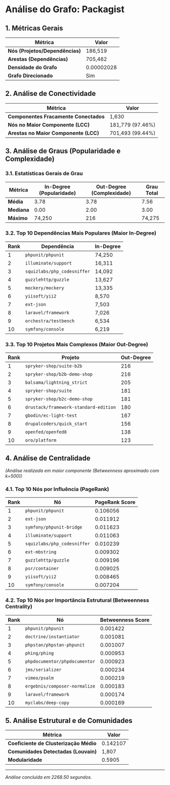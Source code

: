 # Análise do Grafo: Packagist

## 1. Métricas Gerais
| Métrica | Valor |
|---|---|
| **Nós (Projetos/Dependências)** | 186,519 |
| **Arestas (Dependências)** | 705,462 |
| **Densidade do Grafo** | 0.00002028 |
| **Grafo Direcionado** | Sim |

## 2. Análise de Conectividade
| Métrica | Valor |
|---|---|
| **Componentes Fracamente Conectados** | 1,630 |
| **Nós no Maior Componente (LCC)** | 181,779 (97.46%) |
| **Arestas no Maior Componente (LCC)** | 701,493 (99.44%) |

## 3. Análise de Graus (Popularidade e Complexidade)
### 3.1. Estatísticas Gerais de Grau
| Métrica | In-Degree (Popularidade) | Out-Degree (Complexidade) | Grau Total |
|---|---|---|---|
| **Média** | 3.78 | 3.78 | 7.56 |
| **Mediana** | 0.00 | 2.00 | 3.00 |
| **Máximo** | 74,250 | 216 | 74,275 |

### 3.2. Top 10 Dependências Mais Populares (Maior In-Degree)
| Rank | Dependência | In-Degree |
|---|---|---|
| 1 | `phpunit/phpunit` | 74,250 |
| 2 | `illuminate/support` | 16,311 |
| 3 | `squizlabs/php_codesniffer` | 14,092 |
| 4 | `guzzlehttp/guzzle` | 13,627 |
| 5 | `mockery/mockery` | 13,335 |
| 6 | `yiisoft/yii2` | 8,570 |
| 7 | `ext-json` | 7,503 |
| 8 | `laravel/framework` | 7,026 |
| 9 | `orchestra/testbench` | 6,534 |
| 10 | `symfony/console` | 6,219 |

### 3.3. Top 10 Projetos Mais Complexos (Maior Out-Degree)
| Rank | Projeto | Out-Degree |
|---|---|---|
| 1 | `spryker-shop/suite-b2b` | 216 |
| 2 | `spryker-shop/b2b-demo-shop` | 216 |
| 3 | `balsama/lightning_strict` | 205 |
| 4 | `spryker-shop/suite` | 181 |
| 5 | `spryker-shop/b2c-demo-shop` | 181 |
| 6 | `drustack/framework-standard-edition` | 180 |
| 7 | `gbodin/ec-light-test` | 167 |
| 8 | `drupalcoders/quick_start` | 156 |
| 9 | `openfed/openfed8` | 138 |
| 10 | `oro/platform` | 123 |

## 4. Análise de Centralidade
_(Análise realizada em maior componente (Betweenness aproximado com k=500))_

### 4.1. Top 10 Nós por Influência (PageRank)
| Rank | Nó | PageRank Score |
|---|---|---|
| 1 | `phpunit/phpunit` | 0.106056 |
| 2 | `ext-json` | 0.011912 |
| 3 | `symfony/phpunit-bridge` | 0.011623 |
| 4 | `illuminate/support` | 0.011063 |
| 5 | `squizlabs/php_codesniffer` | 0.010239 |
| 6 | `ext-mbstring` | 0.009302 |
| 7 | `guzzlehttp/guzzle` | 0.009196 |
| 8 | `psr/container` | 0.009025 |
| 9 | `yiisoft/yii2` | 0.008465 |
| 10 | `symfony/console` | 0.007204 |

### 4.2. Top 10 Nós por Importância Estrutural (Betweenness Centrality)
| Rank | Nó | Betweenness Score |
|---|---|---|
| 1 | `phpunit/phpunit` | 0.001422 |
| 2 | `doctrine/instantiator` | 0.001081 |
| 3 | `phpstan/phpstan-phpunit` | 0.001007 |
| 4 | `phing/phing` | 0.000953 |
| 5 | `phpdocumentor/phpdocumentor` | 0.000923 |
| 6 | `jms/serializer` | 0.000234 |
| 7 | `vimeo/psalm` | 0.000219 |
| 8 | `ergebnis/composer-normalize` | 0.000183 |
| 9 | `laravel/framework` | 0.000174 |
| 10 | `myclabs/deep-copy` | 0.000169 |

## 5. Análise Estrutural e de Comunidades
| Métrica | Valor |
|---|---|
| **Coeficiente de Clusterização Médio** | 0.142107 |
| **Comunidades Detectadas (Louvain)** | 1,807 |
| **Modularidade** | 0.5905 |

---
*Análise concluída em 2268.50 segundos.*

